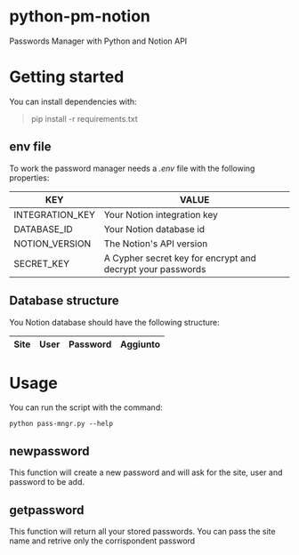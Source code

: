 # python-pm-notion
Passwords Manager with Python and Notion API


# Getting started
You can install dependencies with:
> pip install -r requirements.txt

## env file
To work the password manager needs a *.env* file with the following properties:

| **KEY** | **VALUE** |
|---|---|
|INTEGRATION_KEY| Your Notion integration key|
|DATABASE_ID| Your Notion database id|
|NOTION_VERSION| The Notion's API version|
|SECRET_KEY| A Cypher secret key for encrypt and decrypt your passwords|

## Database structure
You Notion database should have the following structure:

| Site | User | Password | Aggiunto |
|---|---|---|---|

# Usage
You can run the script with the command:

`python pass-mngr.py --help`

## newpassword
This function will create a new password and will ask for the site, user and password to be add.

## getpassword
This function will return all your stored passwords. You can pass the site name and retrive only the corrispondent password
